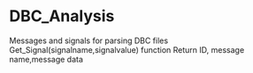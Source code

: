 # DBC_Analysis
Messages and signals for parsing DBC files
Get_Signal(signalname,signalvalue) function Return ID, message name,message data

